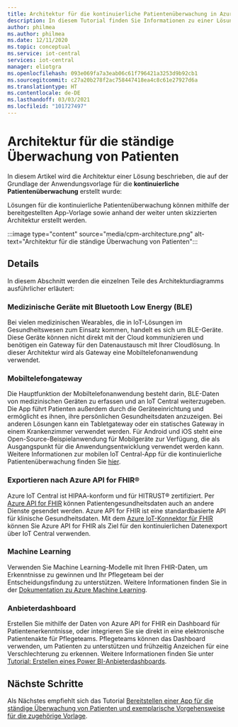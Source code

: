 ```yaml
---
title: Architektur für die kontinuierliche Patientenüberwachung in Azure IoT Central | Microsoft-Dokumentation
description: In diesem Tutorial finden Sie Informationen zu einer Lösungsarchitektur für die kontinuierliche Patientenüberwachung.
author: philmea
ms.author: philmea
ms.date: 12/11/2020
ms.topic: conceptual
ms.service: iot-central
services: iot-central
manager: eliotgra
ms.openlocfilehash: 093e069fa7a3eab06c61f796421a3253d9b92cb1
ms.sourcegitcommit: c27a20b278f2ac758447418ea4c8c61e27927d6a
ms.translationtype: HT
ms.contentlocale: de-DE
ms.lasthandoff: 03/03/2021
ms.locfileid: "101727497"
---
```

# <a name="continuous-patient-monitoring-architecture"></a>Architektur für die ständige Überwachung von Patienten

In diesem Artikel wird die Architektur einer Lösung beschrieben, die auf der Grundlage der Anwendungsvorlage für die **kontinuierliche Patientenüberwachung** erstellt wurde:

Lösungen für die kontinuierliche Patientenüberwachung können mithilfe der bereitgestellten App-Vorlage sowie anhand der weiter unten skizzierten Architektur erstellt werden.

:::image type="content" source="media/cpm-architecture.png" alt-text="Architektur für die ständige Überwachung von Patienten":::

## <a name="details"></a>Details

In diesem Abschnitt werden die einzelnen Teile des Architekturdiagramms ausführlicher erläutert:

### <a name="bluetooth-low-energy-ble-medical-devices"></a>Medizinische Geräte mit Bluetooth Low Energy (BLE)

Bei vielen medizinischen Wearables, die in IoT-Lösungen im Gesundheitswesen zum Einsatz kommen, handelt es sich um BLE-Geräte. Diese Geräte können nicht direkt mit der Cloud kommunizieren und benötigen ein Gateway für den Datenaustausch mit Ihrer Cloudlösung. In dieser Architektur wird als Gateway eine Mobiltelefonanwendung verwendet.

### <a name="mobile-phone-gateway"></a>Mobiltelefongateway

Die Hauptfunktion der Mobiltelefonanwendung besteht darin, BLE-Daten von medizinischen Geräten zu erfassen und an IoT Central weiterzugeben. Die App führt Patienten außerdem durch die Geräteeinrichtung und ermöglicht es ihnen, ihre persönlichen Gesundheitsdaten anzuzeigen. Bei anderen Lösungen kann ein Tabletgateway oder ein statisches Gateway in einem Krankenzimmer verwendet werden. Für Android und iOS steht eine Open-Source-Beispielanwendung für Mobilgeräte zur Verfügung, die als Ausgangspunkt für die Anwendungsentwicklung verwendet werden kann. Weitere Informationen zur mobilen IoT Central-App für die kontinuierliche Patientenüberwachung finden Sie [hier](/samples/iot-for-all/iotc-cpm-sample/iotc-cpm-sample/).

### <a name="export-to-azure-api-for-fhirreg"></a>Exportieren nach Azure API for FHIR&reg;

Azure IoT Central ist HIPAA-konform und für HITRUST&reg; zertifiziert. Per [Azure API for FHIR](../../healthcare-apis/overview.md) können Patientengesundheitsdaten auch an andere Dienste gesendet werden. Azure API for FHIR ist eine standardbasierte API für klinische Gesundheitsdaten. Mit dem [Azure IoT-Konnektor für FHIR](../../healthcare-apis/iot-fhir-portal-quickstart.md) können Sie Azure API for FHIR als Ziel für den kontinuierlichen Datenexport über IoT Central verwenden.

### <a name="machine-learning"></a>Machine Learning

Verwenden Sie Machine Learning-Modelle mit Ihren FHIR-Daten, um Erkenntnisse zu gewinnen und Ihr Pflegeteam bei der Entscheidungsfindung zu unterstützen. Weitere Informationen finden Sie in der [Dokumentation zu Azure Machine Learning](../../machine-learning/index.yml).

### <a name="provider-dashboard"></a>Anbieterdashboard

Erstellen Sie mithilfe der Daten von Azure API for FHIR ein Dashboard für Patientenerkenntnisse, oder integrieren Sie sie direkt in eine elektronische Patientenakte für Pflegeteams. Pflegeteams können das Dashboard verwenden, um Patienten zu unterstützen und frühzeitig Anzeichen für eine Verschlechterung zu erkennen. Weitere Informationen finden Sie unter [Tutorial: Erstellen eines Power BI-Anbieterdashboards](tutorial-health-data-triage.md).

## <a name="next-steps"></a>Nächste Schritte

Als Nächstes empfiehlt sich das Tutorial [Bereitstellen einer App für die ständige Überwachung von Patienten und exemplarische Vorgehensweise für die zugehörige Vorlage](tutorial-continuous-patient-monitoring.md).